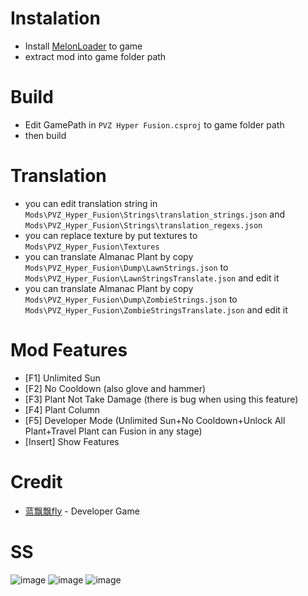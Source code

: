 # Instalation
- Install [MelonLoader](https://melonwiki.xyz/#/modders/quickstart) to game
- extract mod into game folder path

# Build
- Edit GamePath in `PVZ Hyper Fusion.csproj` to game folder path
- then build 


# Translation
- you can edit translation string in `Mods\PVZ_Hyper_Fusion\Strings\translation_strings.json` and `Mods\PVZ_Hyper_Fusion\Strings\translation_regexs.json`
- you can replace texture by put textures to `Mods\PVZ_Hyper_Fusion\Textures`
- you can translate Almanac Plant by copy `Mods\PVZ_Hyper_Fusion\Dump\LawnStrings.json` to `Mods\PVZ_Hyper_Fusion\LawnStringsTranslate.json` and edit it
- you can translate Almanac Plant by copy `Mods\PVZ_Hyper_Fusion\Dump\ZombieStrings.json` to `Mods\PVZ_Hyper_Fusion\ZombieStringsTranslate.json` and edit it


# Mod Features
- [F1] Unlimited Sun
- [F2] No Cooldown (also glove and hammer)
- [F3] Plant Not Take Damage (there is bug when using this feature)
- [F4] Plant Column
- [F5] Developer Mode (Unlimited Sun+No Cooldown+Unlock All Plant+Travel Plant can Fusion in any stage)
- [Insert] Show Features

# Credit
- [蓝飘飘fly](https://space.bilibili.com/3546619314178489) - Developer Game

# SS
![image](https://github.com/user-attachments/assets/7c3ecd9e-0feb-462e-b218-1108147a6726)
![image](https://github.com/user-attachments/assets/10db56cd-151c-4cf6-beed-ec705dbd7666)
![image](https://github.com/user-attachments/assets/a9c2d9db-76ba-47fa-82a0-d21d297e3cb3)


